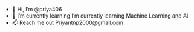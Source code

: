 - 👋 Hi, I’m @priya406
- 🌱 I’m currently learning I’m currently learning Machine Learning and AI 
- 📫 Reach me out Priyantnp2000@gmail.com

<!---
priya406/priya406 is a ✨ special ✨ repository because its `README.md` (this file) appears on your GitHub profile.
You can click the Preview link to take a look at your changes.
--->
